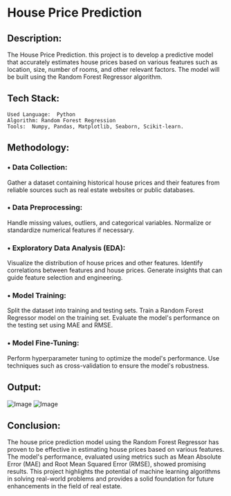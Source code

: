 # House Price Prediction

## Description:

The House Price Prediction. this project is to develop a predictive model that accurately estimates house prices based on various features such as location, size, number of rooms, and other relevant factors. The model will be built using the Random Forest Regressor algorithm.

## Tech Stack:

    Used Language:  Python 
    Algorithm: Random Forest Regression
    Tools:  Numpy, Pandas, Matplotlib, Seaborn, Scikit-learn.

## Methodology:

### • Data Collection:
Gather a dataset containing historical house prices and their features from reliable sources such as real estate websites or public databases.

### • Data Preprocessing:
Handle missing values, outliers, and categorical variables.
Normalize or standardize numerical features if necessary.

### • Exploratory Data Analysis (EDA):

Visualize the distribution of house prices and other features.
Identify correlations between features and house prices.
Generate insights that can guide feature selection and engineering.

### • Model Training:
Split the dataset into training and testing sets.
Train a Random Forest Regressor model on the training set.
Evaluate the model's performance on the testing set using MAE and RMSE.

### • Model Fine-Tuning:
Perform hyperparameter tuning to optimize the model's performance.
Use techniques such as cross-validation to ensure the model's robustness.

## Output:

![Image](https://github.com/user-attachments/assets/77b7aa7e-9830-4822-8e7f-b38d22ddfc9a)
![Image](https://github.com/user-attachments/assets/1347a66b-ce15-40d7-abd1-f3550d86d2f2)

## Conclusion:

The house price prediction model using the Random Forest Regressor has proven to be effective in estimating house prices based on various features. The model's performance, evaluated using metrics such as Mean Absolute Error (MAE) and Root Mean Squared Error (RMSE), showed promising results. This project highlights the potential of machine learning algorithms in solving real-world problems and provides a solid foundation for future enhancements in the field of real estate.

